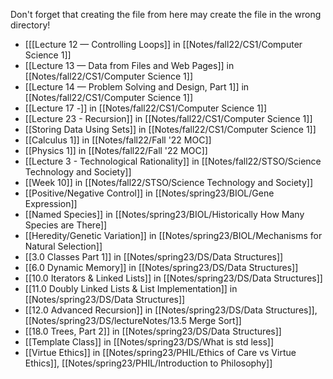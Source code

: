 Don't forget that creating the file from here may create the file in the wrong directory!
- [[[Lecture 12 — Controlling Loops]] in [[Notes/fall22/CS1/Computer Science 1]]
- [[Lecture 13 — Data from Files and Web Pages]] in [[Notes/fall22/CS1/Computer Science 1]]
- [[Lecture 14 — Problem Solving and Design, Part 1]] in [[Notes/fall22/CS1/Computer Science 1]]
- [[Lecture 17 -]] in [[Notes/fall22/CS1/Computer Science 1]]
- [[Lecture 23 - Recursion]] in [[Notes/fall22/CS1/Computer Science 1]]
- [[Storing Data Using Sets]] in [[Notes/fall22/CS1/Computer Science 1]]
- [[Calculus 1]] in [[Notes/fall22/Fall '22 MOC]]
- [[Physics 1]] in [[Notes/fall22/Fall '22 MOC]]
- [[Lecture 3 - Technological Rationality]] in [[Notes/fall22/STSO/Science Technology and Society]]
- [[Week 10]] in [[Notes/fall22/STSO/Science Technology and Society]]
- [[Positive/Negative Control]] in [[Notes/spring23/BIOL/Gene Expression]]
- [[Named Species]] in [[Notes/spring23/BIOL/Historically How Many Species are There]]
- [[Heredity/Genetic Variation]] in [[Notes/spring23/BIOL/Mechanisms for Natural Selection]]
- [[3.0 Classes Part 1]] in [[Notes/spring23/DS/Data Structures]]
- [[6.0 Dynamic Memory]] in [[Notes/spring23/DS/Data Structures]]
- [[10.0 Iterators & Linked Lists]] in [[Notes/spring23/DS/Data Structures]]
- [[11.0 Doubly Linked Lists & List Implementation]] in [[Notes/spring23/DS/Data Structures]]
- [[12.0 Advanced Recursion]] in [[Notes/spring23/DS/Data Structures]], [[Notes/spring23/DS/lectureNotes/13.5 Merge Sort]]
- [[18.0 Trees, Part 2]] in [[Notes/spring23/DS/Data Structures]]
- [[Template Class]] in [[Notes/spring23/DS/What is std less]]
- [[Virtue Ethics]] in [[Notes/spring23/PHIL/Ethics of Care vs Virtue Ethics]], [[Notes/spring23/PHIL/Introduction to Philosophy]]